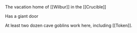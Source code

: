 The vacation home of [[Wilbur]] in the [[Crucible]]

Has a giant door

At least two dozen cave goblins work here, including [[Token]].